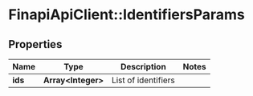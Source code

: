 # FinapiApiClient::IdentifiersParams

## Properties
Name | Type | Description | Notes
------------ | ------------- | ------------- | -------------
**ids** | **Array&lt;Integer&gt;** | List of identifiers | 


